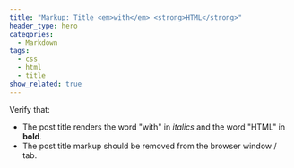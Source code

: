 ```yaml
---
title: "Markup: Title <em>with</em> <strong>HTML</strong>"
header_type: hero
categories:
  - Markdown
tags:
  - css
  - html
  - title
show_related: true
---
```


Verify that:

* The post title renders the word "with" in *italics* and the word "HTML" in **bold**.
* The post title markup should be removed from the browser window / tab.